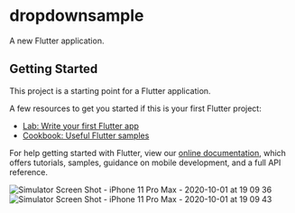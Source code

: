 # dropdownsample

A new Flutter application.

## Getting Started

This project is a starting point for a Flutter application.

A few resources to get you started if this is your first Flutter project:

- [Lab: Write your first Flutter app](https://flutter.dev/docs/get-started/codelab)
- [Cookbook: Useful Flutter samples](https://flutter.dev/docs/cookbook)

For help getting started with Flutter, view our
[online documentation](https://flutter.dev/docs), which offers tutorials,
samples, guidance on mobile development, and a full API reference.

![Simulator Screen Shot - iPhone 11 Pro Max - 2020-10-01 at 19 09 36](https://user-images.githubusercontent.com/53863177/94816764-e655ac80-0419-11eb-9f39-13da84793e82.png)
![Simulator Screen Shot - iPhone 11 Pro Max - 2020-10-01 at 19 09 43](https://user-images.githubusercontent.com/53863177/94816775-ea81ca00-0419-11eb-873e-f3f05dfa8451.png)
